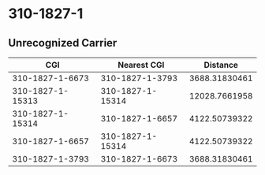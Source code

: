 # 310-1827-1
## Unrecognized Carrier


| CGI | Nearest CGI | Distance |
|-----|-------------|----------|
| 310-1827-1-6673 | 310-1827-1-3793 | 3688.31830461 |
| 310-1827-1-15313 | 310-1827-1-15314 | 12028.7661958 |
| 310-1827-1-15314 | 310-1827-1-6657 | 4122.50739322 |
| 310-1827-1-6657 | 310-1827-1-15314 | 4122.50739322 |
| 310-1827-1-3793 | 310-1827-1-6673 | 3688.31830461 |
